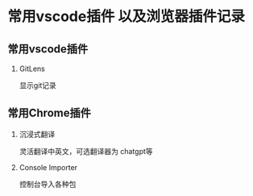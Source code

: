 # 常用vscode插件 以及浏览器插件记录

## 常用vscode插件

1. GitLens

    显示git记录

## 常用Chrome插件

1. 沉浸式翻译

    灵活翻译中英文，可选翻译器为 chatgpt等

2. Console Importer

    控制台导入各种包
